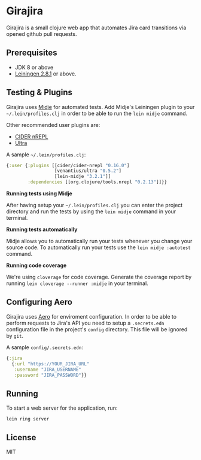 # Girajira

Girajira is a small clojure web app that automates Jira card transitions via opened github pull requests.

## Prerequisites

- JDK 8 or above
- [Leiningen 2.8.1](https://leiningen.org/) or above.

## Testing & Plugins

Girajira uses [Midje](https://github.com/marick/Midje) for automated tests. Add Midje's Leiningen plugin to your `~/.lein/profiles.clj` in order to be able to run the `lein midje` command.

Other recommended user plugins are:
- [CIDER nREPL](https://github.com/clojure-emacs/cider-nrepl)
- [Ultra](https://github.com/venantius/ultra)

A sample `~/.lein/profiles.clj`:
```clojure
{:user {:plugins [[cider/cider-nrepl "0.16.0"]
                  [venantius/ultra "0.5.2"]
                  [lein-midje "3.2.1"]]
        :dependencies [[org.clojure/tools.nrepl "0.2.13"]]}}
```
**Running tests using Midje**

After having setup your `~/.lein/profiles.clj` you can enter the project directory and run the tests by using the `lein midje` command in your terminal.

**Running tests automatically**

Midje allows you to automatically run your tests whenever you change your source code. To automatically run your tests use the `lein midje :autotest` command.

**Running code coverage**

We're using `cloverage` for code coverage. Generate the coverage report by running `lein cloverage --runner :midje` in your terminal.

## Configuring Aero

Girajira uses [Aero](https://github.com/juxt/aero) for enviroment configuration. In order to be able to perform requests to Jira's API you need to setup a `.secrets.edn` configuration file in the project's `config` directory. This file will be ignored by `git`.

A sample `config/.secrets.edn`:
```clojure
{:jira
  {:url "https://YOUR_JIRA_URL"
   :username "JIRA_USERNAME"
   :password "JIRA_PASSWORD"}}
```

## Running

To start a web server for the application, run:

    lein ring server

## License

MIT
